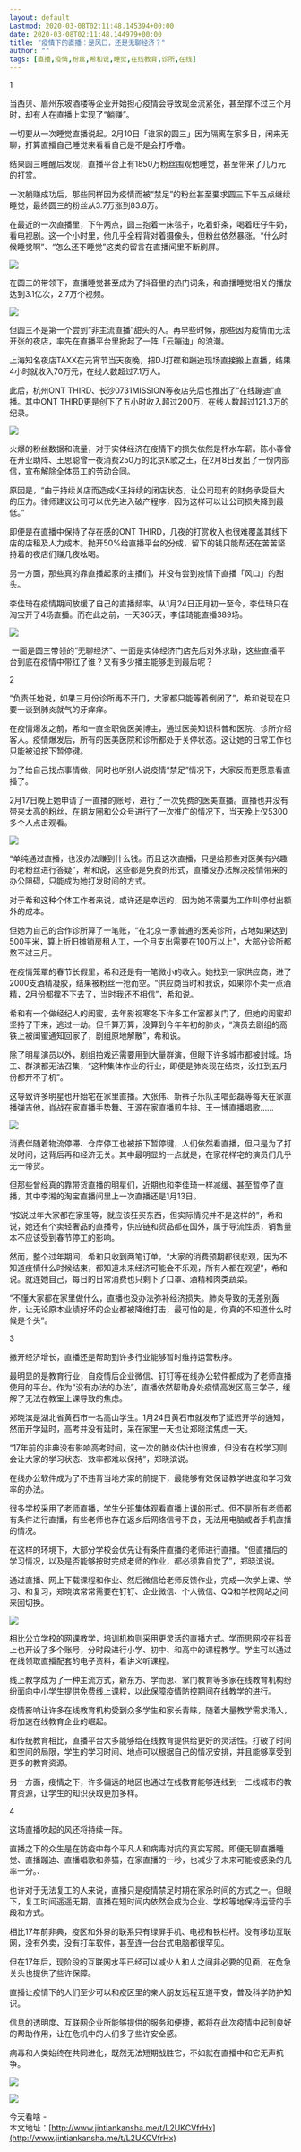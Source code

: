 ```yaml
---
layout: default
Lastmod: 2020-03-08T02:11:48.145394+00:00
date: 2020-03-08T02:11:48.144979+00:00
title: "疫情下的直播：是风口，还是无聊经济？"
author: ""
tags: [直播,疫情,粉丝,希和说,睡觉,在线教育,诊所,在线]
---
```


  

1

  

  

  

当西贝、眉州东坡酒楼等企业开始担心疫情会导致现金流紧张，甚至撑不过三个月时，却有人在直播上实现了“躺赚”。

一切要从一次睡觉直播说起。2月10日「谁家的圆三」因为隔离在家多日，闲来无聊，打算直播自己睡觉来看看自己是不是会打呼噜。

结果圆三睡醒后发现，直播平台上有1850万粉丝围观他睡觉，甚至带来了几万元的打赏。

  
一次躺赚成功后，那些同样因为疫情而被“禁足”的粉丝甚至要求圆三下午五点继续睡觉，最终圆三的粉丝从3.7万涨到83.8万。

在最近的一次直播里，下午两点，圆三抱着一床毯子，吃着虾条，喝着旺仔牛奶，看电视剧。这一个小时里，他几乎全程背对着摄像头，但粉丝依然暴涨。“什么时候睡觉啊”、“怎么还不睡觉”这类的留言在直播间里不断刷屏。

  

![](https://images.weserv.nl/?url=http%3A//img2.jintiankansha.me/get%3Fsrc%3Dhttp%3A//mmbiz.qpic.cn/mmbiz_jpg/Fzubggq8L9hvvHmTBZT9vicBVcbohQTt79IK28QwONXFjQq0XwEibK8IKUeo32tkvNqWvSC5BGKllKe6RZZEXKTQ/640%3Fwx_fmt%3Djpeg)

  

在圆三的带领下，直播睡觉甚至成为了抖音里的热门词条，和直播睡觉相关的播放达到3.1亿次，2.7万个视频。

  

![](https://images.weserv.nl/?url=http%3A//img2.jintiankansha.me/get%3Fsrc%3Dhttp%3A//mmbiz.qpic.cn/mmbiz_jpg/Fzubggq8L9hvvHmTBZT9vicBVcbohQTt7XUQS8oae6fwI2owdcYKHlDKo6OVS7Tnh9jLGY8wBx4ztIHLyWQLIIA/640%3Fwx_fmt%3Djpeg)

  

但圆三不是第一个尝到“非主流直播”甜头的人。再早些时候，那些因为疫情而无法开张的夜店，率先在直播平台里掀起了一阵「云蹦迪」的浪潮。

上海知名夜店TAXX在元宵节当天夜晚，把DJ打碟和蹦迪现场直接搬上直播，结果4小时就收入70万元，在线人数超过7.1万人。

  

此后，杭州ONT THIRD、长沙0731MISSION等夜店先后也推出了“在线蹦迪”直播。其中ONT THIRD更是创下了五小时收入超过200万，在线人数超过121.3万的纪录。

  

![](https://images.weserv.nl/?url=http%3A//img2.jintiankansha.me/get%3Fsrc%3Dhttp%3A//mmbiz.qpic.cn/mmbiz_jpg/Fzubggq8L9hvvHmTBZT9vicBVcbohQTt7ia6kI3IicB2Jp8t8plCr80cfXejqiaiawZHx6cvzo7sDjQCOBjPHzRmQRw/640%3Fwx_fmt%3Djpeg)

  

火爆的粉丝数据和流量，对于实体经济在疫情下的损失依然是杯水车薪。陈小春曾在开业助阵、王思聪曾一夜消费250万的北京K歌之王，在2月8日发出了一份内部信，宣布解除全体员工的劳动合同。

原因是，“由于持续关店而造成K王持续的闭店状态，让公司现有的财务承受巨大的压力。律师建议公司可以优先进入破产程序，因为这样可以让公司损失降到最低。”

即便是在直播中保持了存在感的ONT THIRD，几夜的打赏收入也很难覆盖其线下店的店租及人力成本。抛开50%给直播平台的分成，留下的钱只能帮还在苦苦坚持着的夜店们赚几夜吆喝。

另一方面，那些真的靠直播起家的主播们，并没有尝到疫情下直播「风口」的甜头。

李佳琦在疫情期间放缓了自己的直播频率。从1月24日正月初一至今，李佳琦只在淘宝开了4场直播。而在此之前，一天365天，李佳琦能直播389场。

  

![](https://images.weserv.nl/?url=http%3A//img2.jintiankansha.me/get%3Fsrc%3Dhttp%3A//mmbiz.qpic.cn/mmbiz_png/Fzubggq8L9hvvHmTBZT9vicBVcbohQTt7XGyrGP8W2GyLmlAywOAxkKH7piaBg3sk1EHic3wN6OAo9c4D8YOrtywg/640%3Fwx_fmt%3Dpng)

  

  

 一面是圆三带领的“无聊经济”、一面是实体经济门店先后对外求助，这些直播平台到底在疫情中带红了谁？又有多少播主能够走到最后呢？

  

  

  

2

  

  

  

“负责任地说，如果三月份诊所再不开门，大家都只能等着倒闭了”，希和说现在只要一谈到肺炎就气的牙痒痒。

在疫情爆发之前，希和一直全职做医美博主，通过医美知识科普和医院、诊所介绍客人。疫情爆发后，所有的医美医院和诊所都处于关停状态。这让她的日常工作也只能被迫按下暂停键。

为了给自己找点事情做，同时也听别人说疫情“禁足”情况下，大家反而更愿意看直播了。

  

2月17日晚上她申请了一直播的账号，进行了一次免费的医美直播。直播也并没有带来太高的粉丝，在朋友圈和公众号进行了一次推广的情况下，当天晚上仅5300多个人点击观看。

  

![](https://images.weserv.nl/?url=http%3A//img2.jintiankansha.me/get%3Fsrc%3Dhttp%3A//mmbiz.qpic.cn/mmbiz_jpg/Fzubggq8L9hvvHmTBZT9vicBVcbohQTt72SrIibcc6f51sx3phupsQNIQbViavL2qGeyeiczlWuYoyahlRE2pzPY0g/640%3Fwx_fmt%3Djpeg)

  

“单纯通过直播，也没办法赚到什么钱。而且这次直播，只是给那些对医美有兴趣的老粉丝进行答疑”，希和说，这些都是免费的形式，直播没办法解决疫情带来的办公阻碍，只能成为她打发时间的方式。

对于希和这种个体工作者来说，或许还是幸运的，因为她不需要为工作叫停付出额外的成本。

  

但她为自己的合作诊所算了一笔账，“在北京一家普通的医美诊所，占地如果达到500平米，算上折旧摊销房租人工，一个月支出需要在100万以上”，大部分诊所都熬不过三月。

在疫情笼罩的春节长假里，希和还是有一笔微小的收入。她找到一家供应商，进了2000支酒精凝胶，结果被粉丝一抢而空。“供应商当时和我说，如果你不卖一点酒精，2月份都撑不下去了，当时我还不相信”，希和说。

希和有一个做经纪人的闺蜜，去年影视寒冬下许多工作室都关门了，但她的闺蜜却坚持了下来，逃过一劫。但千算万算，没算到今年年初的肺炎，“演员去剧组的高铁上被闺蜜通知回家了，剧组原地解散”，希和说。

除了明星演员以外，剧组拍戏还需要用到大量群演，但眼下许多城市都被封城。场工、群演都无法召集，“这种集体作业的行业，即便是肺炎现在结束，没扛到五月份都开不了机”。

这导致许多明星也开始宅在家里直播。大张伟、新裤子乐队主唱彭磊等每天在家直播弹吉他，肖战在家直播手势舞、王源在家直播煎牛排、王一博直播唱歌……

  

![](https://images.weserv.nl/?url=http%3A//img2.jintiankansha.me/get%3Fsrc%3Dhttp%3A//mmbiz.qpic.cn/mmbiz_png/Fzubggq8L9hvvHmTBZT9vicBVcbohQTt7v62icwRsiaZq8BLrXAoCOqx6uCs5ZkoIt61kXhODxkntOZZK7XGAia8CA/640%3Fwx_fmt%3Dpng)

  

消费伴随着物流停滞、仓库停工也被按下暂停键，人们依然看直播，但只是为了打发时间，这背后再和经济无关。其中最明显的一点就是，在家花样宅的演员们几乎无一带货。

  

但那些曾经真的靠带货直播的明星们，近期也和李佳琦一样减缓、甚至暂停了直播，其中李湘的淘宝直播间里上一次直播还是1月13日。

  

“按说过年大家都在家里等，就应该狂买东西，但实际情况并不是这样的”，希和说，她还有个卖轻奢品的直播号，供应链和货品都在国外，属于导流性质，销售量本不应该受到春节停工的影响。

然而，整个过年期间，希和只收到两笔订单，“大家的消费预期都很悲观，因为不知道疫情什么时候结束，都知道未来经济可能会不乐观，所有人都在观望”，希和说。就连她自己，每日的日常消费也只剩下了口罩、酒精和肉类蔬菜。

“不懂大家都在家里做什么，直播也没办法弥补经济损失。肺炎导致的无差别轰炸，让无论原本业绩好坏的企业都被降维打击，最可怕的是，你真的不知道什么时候是个头”。

  

3

  

  

  

撇开经济增长，直播还是帮助到许多行业能够暂时维持运营秩序。

最明显的是教育行业，自疫情后企业微信、钉钉等在线办公软件都成为了老师直播使用的平台。作为“没有办法的办法”，直播依然帮助身处疫情高发区高三学子，缓解了无法在教室上课导致的焦虑。

郑晓滨是湖北省黄石市一名高山学生。1月24日黄石市就发布了延迟开学的通知，然而开学延时，高考并没有延时，呆在家里一天也让郑晓滨焦虑一天。

“17年前的非典没有影响高考时间，这一次的肺炎估计也很难，但没有在校学习则会让大家的学习状态、效率都难以保持”，郑晓滨说。

在线办公软件成为了不违背当地方案的前提下，最能够有效保证教学进度和学习效率的办法。

  

很多学校采用了老师直播，学生分班集体观看直播上课的形式。但不是所有老师都有条件进行直播，有些老师也存在返乡后网络信号不良，无法用电脑或者手机直播的情况。

在这样的环境下，大部分学校会优先让有条件直播的老师进行直播。“但直播后的学习情况，以及是否能够按时完成老师的作业，都必须靠自觉了”，郑晓滨说。

  

通过直播、网上下载课程和作业、然后微信给老师反馈作业，完成一次学上课、学习、和复习，郑晓滨常常需要在钉钉、企业微信、个人微信、QQ和学校网站之间来回切换。

  

![](https://images.weserv.nl/?url=http%3A//img2.jintiankansha.me/get%3Fsrc%3Dhttp%3A//mmbiz.qpic.cn/mmbiz_png/Fzubggq8L9hvvHmTBZT9vicBVcbohQTt7CEHMxeuA4G35QeZXtv73arxvXTtcEcEqlKUtdVQsaOjRhaicEXVic6ow/640%3Fwx_fmt%3Dpng)

  

相比公立学校的网课教学，培训机构则采用更灵活的直播方式。学而思网校在抖音上也开设了多个账号，分时段进行小学、初中、和高中的课程教学。学生可以通过在线领取直播配套的电子资料，看讲义听课程。

线上教学成为了一种主流方式，新东方、学而思、掌门教育等多家在线教育机构纷纷面向中小学生提供免费线上课程，以此保障疫情防控期间在线教学的进行。

  

疫情影响让许多在线教育机构受到众多学生和家长青睐，随着大量教学需求涌入，将加速在线教育企业的崛起。

和传统教育相比，直播平台大多能够给在线教育提供给更好的灵活性。打破了时间和空间的局限，学生的学习时间、地点可以根据自己的情况安排，并且能够享受到更多的教育资源。

  

另一方面，疫情之下，许多偏远的地区也通过在线教育能够连线到一二线城市的教育资源，让学生的知识获取更加多样。

  

4

  

  

  

这场直播吹起的风还将持续一阵。

直播之下的众生是在防疫中每个平凡人和病毒对抗的真实写照。即便无聊直播睡觉、直播蹦迪、直播唱歌和养猫，在家直播的一秒，也减少了未来可能被感染的几率一分。、

也许对于无法复工的人来说，直播只是疫情禁足时期在家杀时间的方式之一。但眼下，复工时间遥遥无期，直播在短时间内依然会成为企业、学校等地保持运营的手段和方式。

相比17年前非典，疫区和外界的联系只有绿屏手机、电视和铁栏杆。没有移动互联网，没有外卖，没有打车软件，甚至连一台台式电脑都很罕见。

但在17年后，现阶段的互联网水平已经可以减少人和人之间非必要的见面，在危急关头也提供了些许保障。

直播让疫情下的人们至少可以和疫区里的亲人朋友远程互道平安，普及科学防护知识。

  

信息的透明度、互联网企业所能够提供的服务和便捷，都将在此次疫情中起到良好的帮助作用，让在危机中的人们多了些许安全感。

病毒和人类始终在共同进化，既然无法短期战胜它，不如就在直播中和它无声抗争。

  

![](https://images.weserv.nl/?url=http%3A//img2.jintiankansha.me/get%3Fsrc%3Dhttp%3A//mmbiz.qpic.cn/mmbiz_png/Fzubggq8L9j6HPc4n2IN4z8rVTFjAByoZSJZAqVgd040mPuuVvqYVDYGjPdfejQMOOYOM5K4j0ibVMmFria9dV7g/640%3Fwx_fmt%3Dpng)

![](https://images.weserv.nl/?url=http%3A//img2.jintiankansha.me/get%3Fsrc%3Dhttp%3A//mmbiz.qpic.cn/mmbiz_jpg/Fzubggq8L9j6HPc4n2IN4z8rVTFjAByovAc0lW9U8F16KppXVpxF8WlPSlWRq9kQZnQvvhJN5S2yhTYLGyHVfg/640%3Fwx_fmt%3Djpeg)

  

今天看啥 -  
本文地址：[http://www.jintiankansha.me/t/L2UKCVfrHx](http://www.jintiankansha.me/t/L2UKCVfrHx)

